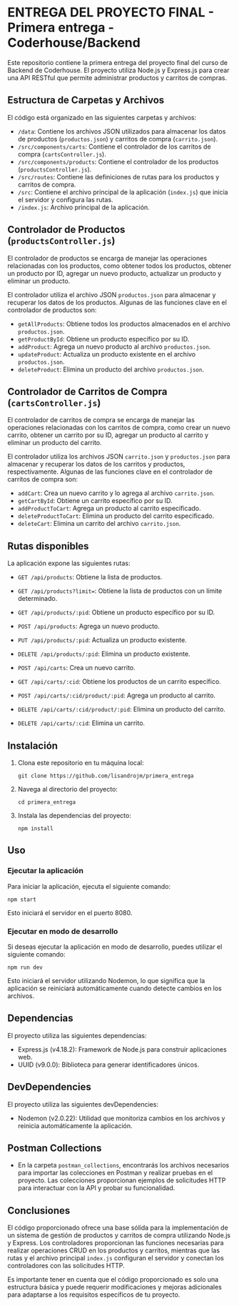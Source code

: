 # ENTREGA DEL PROYECTO FINAL - Primera entrega - Coderhouse/Backend

Este repositorio contiene la primera entrega del proyecto final del curso de Backend de Coderhouse. El proyecto utiliza Node.js y Express.js para crear una API RESTful que permite administrar productos y carritos de compras.

## Estructura de Carpetas y Archivos

El código está organizado en las siguientes carpetas y archivos:

- `/data`: Contiene los archivos JSON utilizados para almacenar los datos de productos (`productos.json`) y carritos de compra (`carrito.json`).
- `/src/components/carts`: Contiene el controlador de los carritos de compra (`cartsController.js`).
- `/src/components/products`: Contiene el controlador de los productos (`productsController.js`).
- `/src/routes`: Contiene las definiciones de rutas para los productos y carritos de compra.
- `/src`: Contiene el archivo principal de la aplicación (`index.js`) que inicia el servidor y configura las rutas.
- `/index.js`: Archivo principal de la aplicación.

## Controlador de Productos (`productsController.js`)

El controlador de productos se encarga de manejar las operaciones relacionadas con los productos, como obtener todos los productos, obtener un producto por ID, agregar un nuevo producto, actualizar un producto y eliminar un producto.

El controlador utiliza el archivo JSON `productos.json` para almacenar y recuperar los datos de los productos. Algunas de las funciones clave en el controlador de productos son:

- `getAllProducts`: Obtiene todos los productos almacenados en el archivo `productos.json`.
- `getProductById`: Obtiene un producto específico por su ID.
- `addProduct`: Agrega un nuevo producto al archivo `productos.json`.
- `updateProduct`: Actualiza un producto existente en el archivo `productos.json`.
- `deleteProduct`: Elimina un producto del archivo `productos.json`.

## Controlador de Carritos de Compra (`cartsController.js`)

El controlador de carritos de compra se encarga de manejar las operaciones relacionadas con los carritos de compra, como crear un nuevo carrito, obtener un carrito por su ID, agregar un producto al carrito y eliminar un producto del carrito.

El controlador utiliza los archivos JSON `carrito.json` y `productos.json` para almacenar y recuperar los datos de los carritos y productos, respectivamente. Algunas de las funciones clave en el controlador de carritos de compra son:

- `addCart`: Crea un nuevo carrito y lo agrega al archivo `carrito.json`.
- `getCartById`: Obtiene un carrito específico por su ID.
- `addProductToCart`: Agrega un producto al carrito especificado.
- `deleteProductToCart`: Elimina un producto del carrito especificado.
- `deleteCart`: Elimina un carrito del archivo `carrito.json`.

## Rutas disponibles

La aplicación expone las siguientes rutas:

- `GET /api/products`: Obtiene la lista de productos.
- `GET /api/products?limit=`: Obtiene la lista de productos con un límite determinado.
- `GET /api/products/:pid`: Obtiene un producto específico por su ID.
- `POST /api/products`: Agrega un nuevo producto.
- `PUT /api/products/:pid`: Actualiza un producto existente.
- `DELETE /api/products/:pid`: Elimina un producto existente.

- `POST /api/carts`: Crea un nuevo carrito.
- `GET /api/carts/:cid`: Obtiene los productos de un carrito específico.
- `POST /api/carts/:cid/product/:pid`: Agrega un producto al carrito.
- `DELETE /api/carts/:cid/product/:pid`: Elimina un producto del carrito.
- `DELETE /api/carts/:cid`: Elimina un carrito.

## Instalación

1. Clona este repositorio en tu máquina local:

   ```shell
   git clone https://github.com/lisandrojm/primera_entrega
   ```

2. Navega al directorio del proyecto:

   ```shell
   cd primera_entrega

   ```

3. Instala las dependencias del proyecto:

   ```shell
   npm install
   ```

## Uso

### Ejecutar la aplicación

Para iniciar la aplicación, ejecuta el siguiente comando:

```shell
npm start
```

Esto iniciará el servidor en el puerto 8080.

### Ejecutar en modo de desarrollo

Si deseas ejecutar la aplicación en modo de desarrollo, puedes utilizar el siguiente comando:

```shell
npm run dev
```

Esto iniciará el servidor utilizando Nodemon, lo que significa que la aplicación se reiniciará automáticamente cuando detecte cambios en los archivos.

## Dependencias

El proyecto utiliza las siguientes dependencias:

- Express.js (v4.18.2): Framework de Node.js para construir aplicaciones web.
- UUID (v9.0.0): Biblioteca para generar identificadores únicos.

## DevDependencies

El proyecto utiliza las siguientes devDependencies:

- Nodemon (v2.0.22): Utilidad que monitoriza cambios en los archivos y reinicia automáticamente la aplicación.

## Postman Collections

- En la carpeta `postman_collections`, encontrarás los archivos necesarios para importar las colecciones en Postman y realizar pruebas en el proyecto. Las colecciones proporcionan ejemplos de solicitudes HTTP para interactuar con la API y probar su funcionalidad.

## Conclusiones

El código proporcionado ofrece una base sólida para la implementación de un sistema de gestión de productos y carritos de compra utilizando Node.js y Express. Los controladores proporcionan las funciones necesarias para realizar operaciones CRUD en los productos y carritos, mientras que las rutas y el archivo principal `index.js` configuran el servidor y conectan los controladores con las solicitudes HTTP.

Es importante tener en cuenta que el código proporcionado es solo una estructura básica y puede requerir modificaciones y mejoras adicionales para adaptarse a los requisitos específicos de tu proyecto.
